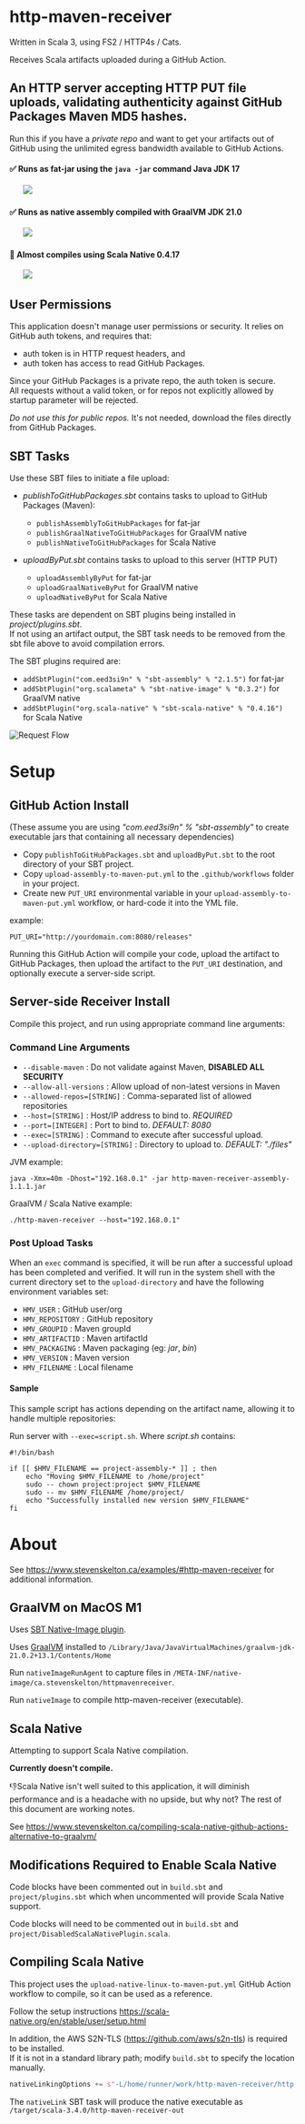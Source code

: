 # http-maven-receiver

Written in Scala 3, using FS2 / HTTP4s / Cats.

Receives Scala artifacts uploaded during a GitHub Action.

## An HTTP server accepting HTTP PUT file uploads, validating authenticity against GitHub Packages Maven MD5 hashes.

Run this if you have a *private repo* and want to get your artifacts out of GitHub using the unlimited egress bandwidth
available to GitHub Actions.

#### ✅ Runs as fat-jar using the `java -jar` command Java JDK 17  
&nbsp;&nbsp;&nbsp;&nbsp;&nbsp;
![](https://github.com/stevenrskelton/http-maven-receiver/actions/workflows/http-maven-receiver-assembly-jar.yml/badge.svg)    

#### ✅ Runs as native assembly compiled with GraalVM JDK 21.0  
&nbsp;&nbsp;&nbsp;&nbsp;&nbsp;
![](https://github.com/stevenrskelton/http-maven-receiver/actions/workflows/http-maven-receiver-graal-native.yml/badge.svg)  

#### 🚫 Almost compiles using Scala Native 0.4.17  
&nbsp;&nbsp;&nbsp;&nbsp;&nbsp;
![](https://github.com/stevenrskelton/http-maven-receiver/actions/workflows/http-maven-receiver-scala-native.yml/badge.svg)  


## User Permissions

This application doesn't manage user permissions or security. It relies on GitHub auth tokens, and requires that:

- auth token is in HTTP request headers, and
- auth token has access to read GitHub Packages.

Since your GitHub Packages is a private repo, the auth token is secure.  
All requests without a valid token, or for repos not explicitly allowed by startup parameter will be rejected.

*Do not use this for public repos.* It's not needed, download the files directly from GitHub Packages.

## SBT Tasks

Use these SBT files to initiate a file upload:

- *publishToGitHubPackages.sbt* contains tasks to upload to GitHub Packages (Maven):
  - `publishAssemblyToGitHubPackages` for fat-jar
  - `publishGraalNativeToGitHubPackages` for GraalVM native
  - `publishNativeToGitHubPackages` for Scala Native

- *uploadByPut.sbt* contains tasks to upload to this server (HTTP PUT)
  - `uploadAssemblyByPut` for fat-jar
  - `uploadGraalNativeByPut` for GraalVM native
  - `uploadNativeByPut` for Scala Native

These tasks are dependent on SBT plugins being installed in *project/plugins.sbt*.  
If not using an artifact output, the SBT task needs to be removed from the sbt file above to avoid compilation errors.  

The SBT plugins required are:
- `addSbtPlugin("com.eed3si9n" % "sbt-assembly" % "2.1.5")` for fat-jar
- `addSbtPlugin("org.scalameta" % "sbt-native-image" % "0.3.2")` for GraalVM native
- `addSbtPlugin("org.scala-native" % "sbt-scala-native" % "0.4.16")` for Scala Native

![Request Flow](./requests.drawio.svg)

# Setup

## GitHub Action Install

(These assume you are using _"com.eed3si9n" % "sbt-assembly"_ to create executable jars that containing all necessary
dependencies)

- Copy `publishToGitHubPackages.sbt` and `uploadByPut.sbt` to the root directory of your SBT project.
- Copy `upload-assembly-to-maven-put.yml` to the `.github/workflows` folder in your project.
- Create new `PUT_URI` environmental variable in your `upload-assembly-to-maven-put.yml` workflow, or hard-code it into
  the YML file.

example:
```shell
PUT_URI="http://yourdomain.com:8080/releases"
```

Running this GitHub Action will compile your code, upload the artifact to GitHub Packages, then upload the artifact to
the `PUT_URI` destination, and optionally execute a server-side script.

## Server-side Receiver Install

Compile this project, and run using appropriate command line arguments:

### Command Line Arguments

- `--disable-maven` : Do not validate against Maven, **DISABLED ALL SECURITY**
- `--allow-all-versions` : Allow upload of non-latest versions in Maven
- `--allowed-repos=[STRING]` : Comma-separated list of allowed repositories
- `--host=[STRING]` : Host/IP address to bind to.  _REQUIRED_
- `--port=[INTEGER]` : Port to bind to. _DEFAULT: 8080_
- `--exec=[STRING]` : Command to execute after successful upload.
- `--upload-directory=[STRING]` : Directory to upload to. _DEFAULT: "./files"_

JVM example:

```shell
java -Xmx=40m -Dhost="192.168.0.1" -jar http-maven-receiver-assembly-1.1.1.jar
```

GraalVM / Scala Native example:

```shell
./http-maven-receiver --host="192.168.0.1"
```

### Post Upload Tasks

When an `exec` command is specified, it will be run after a successful upload has been completed and verified.
It will run in the system shell with the current directory set to the `upload-directory` and have the following
environment variables set:

- `HMV_USER` : GitHub user/org
- `HMV_REPOSITORY` : GitHub repository
- `HMV_GROUPID` :  Maven groupId
- `HMV_ARTIFACTID` :  Maven artifactId
- `HMV_PACKAGING` :  Maven packaging (eg: _jar_, _bin_)
- `HMV_VERSION` :  Maven version
- `HMV_FILENAME` :  Local filename

#### Sample

This sample script has actions depending on the artifact name, allowing it to handle multiple repositories:

Run server with `--exec=script.sh`. Where *script.sh* contains:

```shell
#!/bin/bash

if [[ $HMV_FILENAME == project-assembly-* ]] ; then
    echo "Moving $HMV_FILENAME to /home/project"
    sudo -- chown project:project $HMV_FILENAME
    sudo -- mv $HMV_FILENAME /home/project/
    echo "Successfully installed new version $HMV_FILENAME"
fi
```

# About

See https://www.stevenskelton.ca/examples/#http-maven-receiver for additional information.

## GraalVM on MacOS M1

Uses [SBT Native-Image plugin](https://github.com/scalameta/sbt-native-image).  

Uses [GraalVM](https://www.graalvm.org/downloads/) installed to `/Library/Java/JavaVirtualMachines/graalvm-jdk-21.0.2+13.1/Contents/Home`  

Run `nativeImageRunAgent` to capture files in `/META-INF/native-image/ca.stevenskelton/httpmavenreceiver`.  

Run `nativeImage` to compile http-maven-receiver (executable).  

## Scala Native

Attempting to support Scala Native compilation.  

**Currently doesn't compile.**

👎Scala Native isn't well suited to this application, it will diminish performance and is a headache with no upside,
but why not? The rest of this document are working notes.  

See https://www.stevenskelton.ca/compiling-scala-native-github-actions-alternative-to-graalvm/  

## Modifications Required to Enable Scala Native

Code blocks have been commented out in `build.sbt` and `project/plugins.sbt` which when uncommented will provide Scala
Native support.  

Code blocks will need to be commented out in `build.sbt` and `project/DisabledScalaNativePlugin.scala`.  

## Compiling Scala Native

This project uses the `upload-native-linux-to-maven-put.yml` GitHub Action workflow to compile, so it can be used as a
reference.  

Follow the setup instructions https://scala-native.org/en/stable/user/setup.html  

In addition, the AWS S2N-TLS (https://github.com/aws/s2n-tls) is required to be installed.  
If it is not in a standard library path; modify `build.sbt` to specify the location manually.  

```scala
nativeLinkingOptions += s"-L/home/runner/work/http-maven-receiver/http-maven-receiver/s2n-tls/s2n-tls-install/lib"
```

The `nativeLink` SBT task will produce the native executable as `/target/scala-3.4.0/http-maven-receiver-out`
